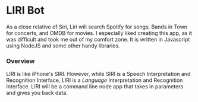 # LIRI Bot

As a close relative of Siri, Liri will search Spotify for songs, Bands in Town for concerts, and OMDB for movies. I especially liked creating this app, as it was difficult and took me out of my comfort zone. It is written in Javascript using NodeJS and some other handy libraries.

### Overview

LIRI is like iPhone's SIRI. However, while SIRI is a Speech Interpretation and Recognition Interface, LIRI is a _Language_ Interpretation and Recognition Interface. LIRI will be a command line node app that takes in parameters and gives you back data.
